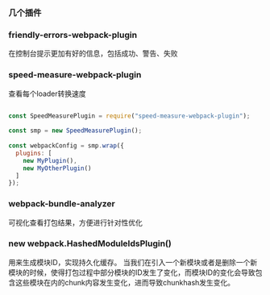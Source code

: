 ### 几个插件

### friendly-errors-webpack-plugin

在控制台提示更加有好的信息，包括成功、警告、失败

### speed-measure-webpack-plugin

查看每个loader转换速度

```javascript

const SpeedMeasurePlugin = require("speed-measure-webpack-plugin");
 
const smp = new SpeedMeasurePlugin();
 
const webpackConfig = smp.wrap({
  plugins: [
    new MyPlugin(),
    new MyOtherPlugin()
  ]
});

```

### webpack-bundle-analyzer

可视化查看打包结果，方便进行针对性优化

### new webpack.HashedModuleIdsPlugin()

用来生成模块ID，实现持久化缓存。
当我们在引入一个新模块或者是删除一个新模块的时候，使得打包过程中部分模块的ID发生了变化，而模块ID的变化会导致包含这些模块在内的chunk内容发生变化，进而导致chunkhash发生变化。

